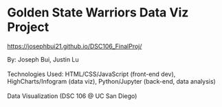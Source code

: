 # Golden State Warriors Data Viz Project

https://josephbui21.github.io/DSC106_FinalProj/

By: Joseph Bui, Justin Lu <br>
<br>
Technologies Used: HTML/CSS/JavaScript (front-end dev), HighCharts/Infogram (data viz), Python/Jupyter (back-end, data analysis) <br>
<br>
Data Visualization (DSC 106 @ UC San Diego)
